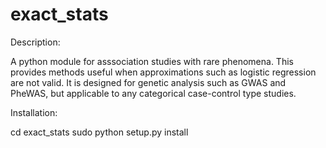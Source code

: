 exact_stats
===========

Description:

A python module for asssociation studies with rare phenomena.  This provides methods useful when approximations such as logistic regression are not valid.  It is designed for genetic analysis such as GWAS and PheWAS, but applicable to any categorical case-control type studies.


Installation:

cd exact_stats
sudo python setup.py install
